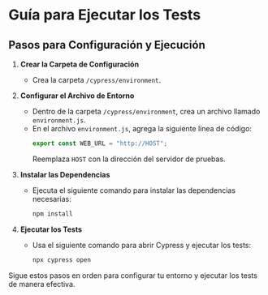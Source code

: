 # Guía para Ejecutar los Tests

## Pasos para Configuración y Ejecución

1. **Crear la Carpeta de Configuración**
   - Crea la carpeta `/cypress/environment`.

2. **Configurar el Archivo de Entorno**
   - Dentro de la carpeta `/cypress/environment`, crea un archivo llamado `environment.js`.
   - En el archivo `environment.js`, agrega la siguiente línea de código:
     ```javascript
     export const WEB_URL = "http://HOST";
     ```
     Reemplaza `HOST` con la dirección del servidor de pruebas.

3. **Instalar las Dependencias**
   - Ejecuta el siguiente comando para instalar las dependencias necesarias:
     ```bash
     npm install
     ```

4. **Ejecutar los Tests**
   - Usa el siguiente comando para abrir Cypress y ejecutar los tests:
     ```bash
     npx cypress open
     ```

Sigue estos pasos en orden para configurar tu entorno y ejecutar los tests de manera efectiva.
